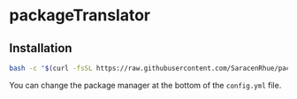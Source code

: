 # packageTranslator

## Installation

```bash
bash -c "$(curl -fsSL https://raw.githubusercontent.com/SaracenRhue/packageTranslator/main/install.sh)"
```

You can change the package manager at the bottom of the `config.yml` file.

